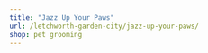 ```yaml
---
title: "Jazz Up Your Paws"
url: /letchworth-garden-city/jazz-up-your-paws/
shop: pet grooming
---
```

